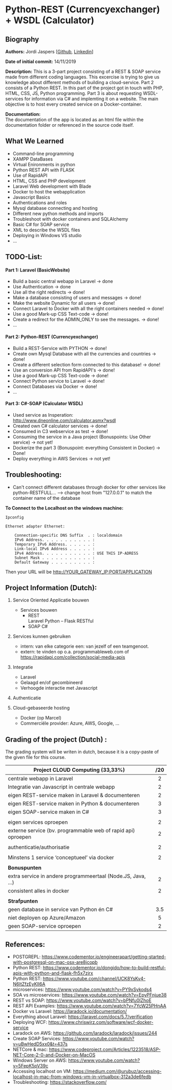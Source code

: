 # Python-REST (Currencyexchanger) + WSDL (Calculator)

## Biography  
**Authors:**
Jordi Jaspers [[Github](https://github.com/Jordi-Jaspers "Github Page"), [Linkedin](https://www.linkedin.com/in/jordi-jaspers/ "Linkedin Page")] 
  
**Date of initial commit:** 
14/11/2019  

**Description:**
This is a 3-part project consisting of a REST & SOAP service made from different coding languages. This excercise is trying to give us knowledge about different methods of building a cloud-service. Part 2 consists of a Python REST. In this part of the project got in touch with PHP, HTML, CSS, JS, Python programming. Part 3 is about requesting WSDL-services for information via C# and implemting it on a website. The main objective is to host every created service on a Docker-container.

**Documentation:**  
The documentation of the app is located as an html file within the documentation folder or referenced in the source code itself.

## What We Learned
 * Command-line programming
 *  XAMPP DataBases
 * Virtual Enironments in python
 * Python REST API with FLASK
 * Use of RapidAPI 
 * HTML, CSS and PHP development
 * Laravel Web development with Blade
 * Docker to host the webapplication
 * Javascript Basics
 * Authentications and roles
 * Mysql database connecting and hosting
 * Different new python methods and imports
 * Troubleshoot with docker containers and SQLAlchemy
 * Basic C# for SOAP service
 * XML to describe the WSDL files
 * Deploying in Windows VS studio
 * ...
  
## TODO-List:  
#### Part 1:  Laravel (BasicWebsite)
-   Build a basic central webapp in Laravel -> done
-   Use Authentication -> done
-   Use all the right redirects -> done!
-   Make a database consisting of users and messages -> done!
-   Make the website Dynamic for all users -> done!
-   Connect Laravel to Docker with all the right containers needed -> done!
-   Use a good Mark-up CSS Text-code -> done!
-   Create a redirect for the ADMIN_ONLY to see the messages. -> done!
-   ...

#### Part 2:  Python-REST (Currencyexchanger)
-   Build a REST-Service with PYTHON -> done!
-   Create own Mysql Database with all the currencies and countries -> done!
-   Create a different selection form connected to this database! -> done!
-   Use an conversion API from RapidAPI's -> done!
-   Use a good Mark-up CSS Text-code -> done!
-   Connect Python service to Laravel -> done!
-   Connect Databases via Docker -> done!
- ...

#### Part 3:  C#-SOAP (Calculator WSDL)
-   Used service as Insperation: <http://www.dneonline.com/calculator.asmx?wsdl>
-   Created own C# calculator services -> done!
-   Consumed in C3 webservice as test -> done!
-   Consuming the service in a Java project (Bonuspoints: Use Other service) -> not yet!
-   Dockerize the part 3 (Bonuspoint: everything Consistent in Docker) -> Done!
-   Deploy everything in AWS Services -> not yet!

## Troubleshooting:   
-   Can't connect different databases through docker for other services like python-RESTFULL... --> change host from "127.0.0.1" to match the container name of the database

**To Connect to the Localhost on the windows machine:**
```
Ipconfig

Ethernet adapter Ethernet:

    Connection-specific DNS Suffix  . : localdomain
    IPv6 Address. . . . . . . . . . . : 
    Temporary IPv6 Address. . . . . . : 
    Link-local IPv6 Address . . . . . : 
    IPv4 Address. . . . . . . . . . . : USE THIS IP-ADRESS
    Subnet Mask . . . . . . . . . . . : 
    Default Gateway . . . . . . . . . : 
```
Then your URL will be <http://YOUR_GATEWAY_IP:PORT/APPLICATION>

## Project Information (Dutch):  
1. Service Oriented Applicatie bouwen
    - Services bouwen
        * REST    
            Laravel
            Python – Flask RESTful
        * SOAP
            C#

2. Services kunnen gebruiken
    - intern: van elke categorie een: van jezelf of een teamgenoot.
    - extern: te vinden op o.a. programmableweb.com of https://rapidapi.com/collection/social-media-apis

3. Integratie
    - Laravel
    - Gelaagd en/of gecombineerd
    - Verhoogde interactie met Javascript

3. Authenticatie

4. Cloud-gebaseerde hosting
    - Docker (op Marcel)
    - Commerciële provider: Azure, AWS, Google, …

## Grading of  the project (Dutch) :  
The grading system will be writen in dutch, because it is a copy-paste of the given file for this course.

| Project CLOUD Computing (33,33%)                                                            |     /20     | 
| ------------------------------------------------------------------------------|:----------:|
|centrale webapp in Laravel                                                             |         2       |
|Integratie van Javascript in centrale webapp                                   |           2     |
|eigen REST-service maken in Laravel & documenteren                                   |       2         |
|eigen REST-service maken in Python & documenteren                                   |        3        |
|eigen SOAP-service maken in C#                                   |         3       |
|                                                                                            |                |
|eigen services oproepen                                                                    |          2      |
|externe service (bv. programmable web of rapid api) oproepen       |           2     |
|                                   |                |
|authenticatie/authorisatie                                   |          2      |
|                                   |                |
|Minstens 1 service ‘conceptueel’ via docker                                   |           2     |
|                                   |                |
|**Bonuspunten**                                   |                |
|extra service in andere programmeertaal (Node.JS, Java, ...)                       |        2        |
|consistent alles in docker                                   |        2        |
|                                   |                |
|**Strafpunten**                               |                |
|geen database in service van Python én C#                                   |       3.5         |
|niet deployen op Azure/Amazon                                   |       5         |
|geen SOAP-service oproepen                                   |          2      |

## References:  
 * POSTGREPL: <https://www.codementor.io/engineerapart/getting-started-with-postgresql-on-mac-osx-are8jcopb>
 * Python REST: <https://www.codementor.io/dongido/how-to-build-restful-apis-with-python-and-flask-fh5x7zjrx>
 * Python REST: <https://www.youtube.com/channel/UCK8YsKv4-N6ItZfzEyKlI6A>
 * microservices: <https://www.youtube.com/watch?v=PY9xSykods4>
 * SOA vs microservices: <https://www.youtube.com/watch?v=EpyPFnjue38>
 * REST vs SOAP: <https://www.youtube.com/watch?v=bPNfu0IZhoE>
 * REST API Examples: <https://www.youtube.com/watch?v=7YcW25PHnAA>
 * Docker vs Laravel: <https://laradock.io/documentation/>
 * Everything about Laravel: <https://laravel.com/docs/5.7/verification>
 * Deploying WCF: <https://www.chriswirz.com/software/wcf-docker-service>
 * Laradock on AWS: <https://github.com/laradock/laradock/issues/244>
 * Create SOAP Services: <https://www.youtube.com/watch?v=uBwHedD5xx0&t=437s>
 * NETCore & mac: <https://www.codeproject.com/Articles/1223518/ASP-NET-Core-2-0-and-Docker-on-MacOS>
 * Windows Server on AWS: <https://www.youtube.com/watch?v=5FepK5pV39c>
 * Accessing localhost on VM: <https://medium.com/@urubuz/accessing-localhost-in-mac-from-windows-vm-in-virtualbox-312a3de6fedb>
 * Troubleshooting: <https://stackoverflow.com/>
